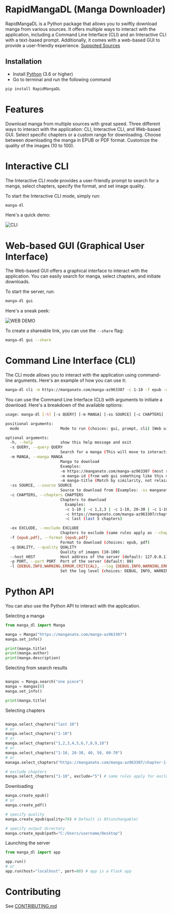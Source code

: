 # RapidMangaDL (Manga Downloader)

RapidMangaDL is a Python package that allows you to swiftly download manga from various sources. It offers multiple ways to interact with the application, including a Command Line Interface (CLI) and an Interactive CLI with a text-based prompt. Additionally, it comes with a web-based GUI to provide a user-friendly experience.
[Suppoted Sources](https://github.com/Auto-Life/RapidMangaDL/blob/main/sources.md)

## Installation

- Install [Python](https://www.python.org/downloads/) (3.6 or higher)
- Go to terminal and run the following command

```bash
pip install RapidMangaDL
```

# Features

Download manga from multiple sources with great speed.
Three different ways to interact with the application: CLI, Interactive CLI, and Web-based GUI.
Select specific chapters or a custom range for downloading.
Choose between downloading the manga in EPUB or PDF format.
Customize the quality of the images (10 to 100).

# Interactive CLI

The Interactive CLI mode provides a user-friendly prompt to search for a manga, select chapters, specify the format, and set image quality.

To start the Interactive CLI mode, simply run:

```bash
manga-dl
```

Here's a quick demo:

![CLI](https://github.com/shhossain/RapidMangaDL/raw/main/cli.gif)

# Web-based GUI (Graphical User Interface)

The Web-based GUI offers a graphical interface to interact with the application. You can easily search for manga, select chapters, and initiate downloads.

To start the server, run:

```bash
manga-dl gui
```

Here's a sneak peek:

![WEB DEMO](https://github.com/shhossain/RapidMangaDL/raw/main/web_gui.gif)

To create a shareable link, you can use the `--share` flag:

```bash
manga-dl gui --share
```

# Command Line Interface (CLI)

The CLI mode allows you to interact with the application using command-line arguments. Here's an example of how you can use it:

```bash
manga-dl cli -m https://manganato.com/manga-az963307 -c 1-10 -f epub -q 90
```

You can use the Command Line Interface (CLI) with arguments to initiate a download. Here's a breakdown of the available options:

```bash
usage: manga-dl [-h] [-s QUERY] [-m MANGA] [-ss SOURCE] [-c CHAPTERS] [-ex EXCLUDE] [-f {epub,pdf}] [-q QUALITY] [--host HOST] [-p PORT]  [mode]

positional arguments:
  mode                  Mode to run (choices: gui, prompt, cli) [Web ui, Interactive CLI, CLI]

optional arguments:
  -h, --help            show this help message and exit
  -s QUERY, --query QUERY
                        Search for a manga (This will move to interactive mode with the search results)
  -m MANGA, --manga MANGA
                        Manga to download
                        Examples:
                        -m https://manganato.com/manga-az963307 (most reliable)
                        -m manga-id (from web gui something like this managato_uq971673)
                        -m manga-title (Match by similarity, not relaiable)
  -ss SOURCE, --source SOURCE
                        Source to download from (Examples: -ss manganato | -ss mangakakalot | -ss manganelo | -ss mangasee123)
  -c CHAPTERS, --chapters CHAPTERS
                        Chapters to download
                          Examples:
                          -c 1-10 | -c 1,2,3 | -c 1-10, 20-30 | -c 1-10, 20-30, 40, 50, 60-70 | -c latest 10 | -c Chapter 1, Chapter 2 |
                          -c https://manganato.com/manga-az963307/chapter-1-https://manganato.com/manga-az963307/chapter-2
                          -c last (last 5 chapters)

  -ex EXCLUDE, --exclude EXCLUDE
                        Chapters to exclude (same rules apply as --chapters)
  -f {epub,pdf}, --format {epub,pdf}
                        Format to download (choices: epub, pdf)
  -q QUALITY, --quality QUALITY
                        Quality of images (10-100)
  --host HOST           Host address of the server (default: 127.0.0.1)
  -p PORT, --port PORT  Port of the server (default: 80)
  -l {DEBUG,INFO,WARNING,ERROR,CRITICAL}, --log {DEBUG,INFO,WARNING,ERROR,CRITICAL}
                        Set the log level (choices: DEBUG, INFO, WARNING, ERROR, CRITICAL)
```

# Python API

You can also use the Python API to interact with the application.

Selecting a manga

```python
from manga_dl import Manga

manga = Manga("https://manganato.com/manga-az963307")
manga.set_info()

print(manga.title)
print(manga.author)
print(manga.description)

```

Selecting from search results

```python

mangas = Manga.search("one piece")
manga = mangas[0]
manga.set_info()

print(manga.title)
```

Selecting chapters

```python

manga.select_chapters("last 10")
# or
manga.select_chapters("1-10")
# or
manga.select_chapters("1,2,3,4,5,6,7,8,9,10")
# or
manga.select_chapters("1-10, 20-30, 40, 50, 60-70")
# or
managa.select_chapters("https://manganato.com/manga-az963307/chapter-1-https://manganato.com/manga-az963307/chapter-2")

# exclude chapters
manga.select_chapters("1-10", exclude="5") # same rules apply for exclude
```

Downloading

```python
manga.create_epub()
# or
manga.create_pdf()

# specify quality
manga.create_epub(quality=70) # Default is 85(unchangable)

# specify output directory
manga.create_epub(path="C:/Users/username/Desktop")
```

Launching the server

```python
from manga_dl import app

app.run()
# or
app.run(host="localhost", port=80) # app is a Flask app
```

# Contributing

See [CONTRIBUTING.md](https://github.com/Auto-Life/RapidMangaDL/blob/main/CONTRIBUTING.md)
